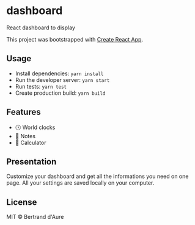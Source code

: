 # dashboard
React dashboard to display

This project was bootstrapped with [Create React App](https://github.com/facebook/create-react-app).

## Usage

* Install dependencies: `yarn install`
* Run the developer server: `yarn start`
* Run tests: `yarn test`
* Create production build: `yarn build`

## Features

* :clock4: World clocks
* :pencil: Notes
* :1234: Calculator

## Presentation

Customize your dashboard and get all the informations you need on one page.
All your settings are saved locally on your computer.

## License

MIT © Bertrand d'Aure